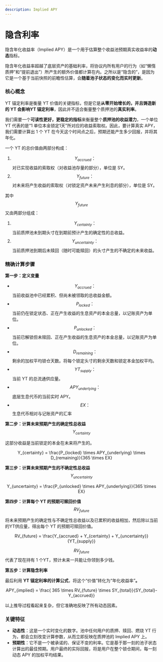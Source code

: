 ```yaml
---
description: Implied APY
---
```


# 隐含利率

隐含年化收益率（Implied APY）是一个用于估算整个收益池预期真实收益率的**动态**指标。

隐含年化收益率超越了底层资产的基础利率，将协议内所有用户的行为（如“懒惰质押”和“提前退出”）所产生的额外价值都计算在内。之所以是“隐含的”，是因为它是一个基于当前快照的前瞻性估算，会**随着池子状态的变化而实时更新**。

### **核心概念**

YT 锚定利率是衡量 YT 价值的关键指标，但是它是**从零开始增长的，并且铸造新的 YT 会影响YT 锚定利率**，因此并不适合衡量整个质押池的**真实利率**。

我们需要一个**可读性更好，更稳定的指标**来衡量整个**质押池的收益潜力**，一个单位 YT 代表的是“1 单位本金锁定1天”所对应的收益索取权。因此，要计算真实 APY，我们需要计算出 1 个 YT 在今天这个时间点之后，预期还能产生多少回报，并将其年化。

一个 YT 的总价值由两部分构成：

1. $$Y_{accrued}：$$对已实现收益的索取权（对收益池存量的部分），单位是 SY。
2. $$Y_{future}：$$对未来将产生收益的索取权（对锁定资产未来产生利息的部分），单位是 SY。

其中 $$Y_{future}$$ 又由两部分组成：

1. $$Y_{certainty}：$$当前质押池未到期头寸在到期前预计产生的确定性的总收益。
2. $$Y_{uncertainty}：$$当前质押池到期后未赎回（随时可能赎回）的头寸产生的不确定的未来收益。

### **精确计算步骤**

**第一步：定义变量**

* $$Y_{accrued}：$$当前收益池中已经累积、但尚未被领取的总收益金额。
* $$P_{locked}：$$当前仍在锁定状态、正在产生收益的生息资产的本金总量，以记账资产为单位。
* $$P_{unlocked}：$$当前已解锁但未赎回、正在产生收益的生息资产的本金总量，以记账资产为单位。
* $$D_{remaining}：$$剩余的加权平均锁仓天数。将每个锁定头寸的剩余天数和锁定本金加权平均。
* $$YT_{supply}：$$当前 YT 的总流通供应量。
* $$APY_{underlying}：$$底层生息代币的当前实时 APY。
* $$EX：$$生息代币相对与记账资产的汇率

**第二步：计算未来预期产生的确定性总收益** $$Y_{certainty}$$

这部分收益是当前锁定的本金在未来将产生的。

<p align="center"><span class="math">Y_{certainty} = \frac{P_{locked} \times APY_{underlying} \times D_{remaining}}{365 \times EX} </span></p>

**第三步：计算未来预期产生的不确定性总收益** $$Y_{uncertainty}$$

<p align="center"><span class="math">Y_{uncertainty} = \frac{P_{unlocked} \times APY_{underlying}}{365 \times EX} </span></p>

**第四步：计算每个 YT 的预期可赎回价值** $$RV_{future}$$

将未来预期产生的确定性与不确定性总收益以及已累积的收益相加，然后除以当前的YT供应量，得出每个 YT 的预期可赎回价值。

<p align="center"><span class="math">RV_{future} = \frac{Y_{accrued} + Y_{certainty} + Y_{uncertainty}}{YT_{supply}}</span></p>

$$RV_{future}$$ 代表了现在持有 1 个YT，预计未来一共能让你领到多少钱。

**第五步：计算隐含利率**

最后利用 **YT 锚定利率的计算公式**，将这个“价值”转化为“年化收益率”**。**

<p align="center"><span class="math">APY_{implied} = \frac{ 365 \times RV_{future} \times SY_{total}}{SY_{total}-Y_{accrued}} </span></p>

以上推导过程看起来复杂，但它准确地反映了所有动态因素。

### **关键特征**

* **动态性**：这是一个实时变化的数字。池中任何用户的质押、赎回、燃烧 YT 行为，都会立刻改变计算参数，从而立即反映在质押池的 Implied APY 上。
* **预期性**：它不是一个被承诺的、保证不变的利率。它是基于那一刻的池子状态计算出的最佳预期。用户最终的实际回报，将是用户在整个锁仓期间，每一刻动态 APY 的加权平均结果。

